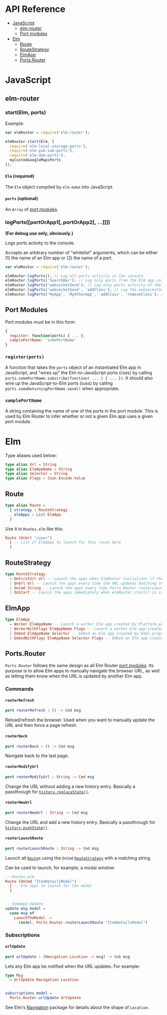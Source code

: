 # API Reference

- [JavaScript](#javascript)
  - [elm-router](#elm-router)
  - [Port modules](#port-modules)
- [Elm](#elm)
  - [Route](#route)
  - [RouteStrategy](#routestrategy)
  - [ElmApp](#elmapp)
  - [Ports.Router](#portsrouter)

# JavaScript

## elm-router

### start(Elm, ports)

Example:
```javascript
var elmRouter = require('elm-router');

elmRouter.start(Elm, [
  require('elm-local-storage-ports'),
  require('elm-pub-sub-ports'),
  require('elm-dom-ports'),
  myCustomGoogleMapsPorts
]);
```

#### `Elm` (required)

The `Elm` object compiled by `elm-make` into JavaScript.

#### `ports` (optional)

An `Array` of [port modules](#port-modules).

### logPorts([portOrApp1[, portOrApp2[, ...]]])

**(For debug use only, obviously.)**

Logs ports activity to the console.

Accepts an arbitrary number of "whitelist" arguments, which can be either (1) the name of an Elm app or (2) the name of a port.

```javascript
var elmRouter = require('elm-router');

elmRouter.logPorts(); // Log all ports activity in the console
elmRouter.logPorts('SearchBar'); // Log only ports from the Elm app called SearchBar
elmRouter.logPorts('websocketSend'); // Log only ports activity of the port called websocketSend
elmRouter.logPorts('websocketSend', 'addClass'); // Log the websocketSend and addClass ports
elmRouter.logPorts('MyApp', 'MyOtherApp', 'addClass', 'removeClass'); // Log activity for each of these apps and ports
```

## Port Modules

Port modules must be in this form:

```javascript
{
  register: function(ports) { ... },
  samplePortName: 'somePortName'
}
```

### `register(ports)`

A function that takes the `ports` object of an instantiated Elm app in JavaScript, and "wires up" the Elm-to-JavaScript ports (`Cmd`s) by calling `ports.somePortName.subscribe(function( ... ) { ... })`. It should also wire up the JavaScript-to-Elm ports (`Sub`s) by calling `ports.someReturningPortName.send()` when appropriate.

### `samplePortName`

A string containing the name of one of the ports in the port module. This is used by Elm Router to infer whether or not a given Elm app uses a given port module.

# Elm

Type aliases used below:

```elm
type alias Url = String
type alias ElmAppName = String
type alias Selector = String
type alias Flags = Json.Encode.Value
```

## Route

```elm
type alias Route =
  { strategy : RouteStrategy
  , elmApps : List ElmApp
  }
```

Use it in `Routes.elm` like this:

```elm
Route (OnUrl "/user")
  [ -- List of ElmApps to launch for this route here
  ]
```

## RouteStrategy

```elm
type RouteStrategy
  = OnFirstUrl Url -- Launch the apps when ElmRouter initializes if the URL matches the Url regex
  | OnUrl Url -- Launch the apps every time the URL updates matching the Url regex
  | OnCmd String -- Launch the apps every time Ports.Router.routerLaunchRoute is dispatched with the given string
  | OnStart -- Launch the apps immediately when elmRouter.start() is called
```

## ElmApp

```elm
type ElmApp
  = Worker ElmAppName -- Launch a worker Elm app created by Platform.program
  | WorkerWithFlags ElmAppName Flags -- Launch a worker Elm app created by Platform.programWithFlags
  | Embed ElmAppName Selector -- Embed an Elm app created by Html.program
  | EmbedWithFlags ElmAppName Selector Flags -- Embed an Elm app created by Html.programWithFlags
```

## Ports.Router

`Ports.Router` follows the same design as all Elm Router [port modules](#port-modules). Its purpose is to allow Elm apps to manually navigate the browser URL, as well as letting them know when the URL is updated by another Elm app.

### Commands

#### `routerRefresh`

```elm
port routerRefresh : () -> Cmd msg
```

Reload/refresh the browser. Used when you want to manually update the URL and then force a page refresh.

#### `routerBack`

```elm
port routerBack : () -> Cmd msg
```

Navigate back to the last page.

#### `routerModifyUrl`

```elm
port routerModifyUrl : String -> Cmd msg
```

Change the URL without adding a new history entry. Basically a passthrough for [`history.replaceState()`](https://developer.mozilla.org/en-US/docs/Web/API/History).

#### `routerNewUrl`

```elm
port routerNewUrl : String -> Cmd msg
```

Change the URL and add a new history entry. Basically a passthrough for [`history.pushState()`](https://developer.mozilla.org/en-US/docs/Web/API/History).

#### `routerLaunchRoute`

```elm
port routerLaunchRoute : String -> Cmd msg
```

Launch all [`Route`](#route)s using the `OnCmd` [`RouteStrategy`](#routestrategy) with a matching string.

Can be used to launch, for example, a modal window:

```elm
-- Routes.elm
Route (OnCmd "ItemDetailsModal")
  [ -- Elm apps to launch for the modal
  ]


-- SomeApp.Update
update msg model =
  case msg of
    LaunchTheModal ->
      (model, Ports.Router.routerLaunchRoute "ItemDetailsModal")
```

### Subscriptions

#### `urlUpdate`

```elm
port urlUpdate : (Navigation.Location -> msg) -> Sub msg
```

Lets any Elm app be notified when the URL updates. For example:

```elm
type Msg
  = UrlUpdate Navigation.Location


subscriptions model =
  Ports.Router.urlUpdate UrlUpdate
```

See Elm's [Navigation](http://package.elm-lang.org/packages/elm-lang/navigation/latest/Navigation) package for details about the shape of `Location`.
